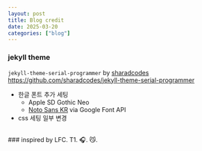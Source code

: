 ```yaml
---
layout: post
title: Blog credit
date: 2025-03-20
categories: ["blog"]
---
```


### jekyll theme
`jekyll-theme-serial-programmer` by [sharadcodes](https://github.com/sharadcodes)
https://github.com/sharadcodes/jekyll-theme-serial-programmer

- 한글 폰트 추가 세팅
    - Apple SD Gothic Neo
    - [Noto Sans KR](https://fonts.google.com/specimen/Nanum+Gothic+Coding) via Google Font API
- css 세팅 일부 변경



<br>
### inspired by 
LFC. T1. 🎧. 😼. <!-- 411b -->   